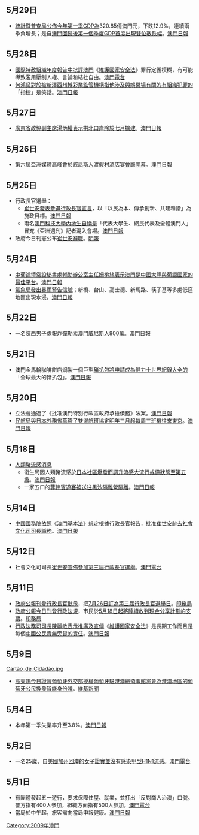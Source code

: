 ## 5月29日

  - [統計暨普查局公佈今年第一季](../Page/統計暨普查局.md "wikilink")[GDP為](../Page/GDP.md "wikilink")320.85億澳門元，下跌12.9%，連續兩季負增長；是自[澳門回歸後第一個季度GDP首度出現雙位數跌幅](../Page/澳門回歸.md "wikilink")。[澳門日報](https://web.archive.org/web/20090601085135/http://www.macaodaily.com/html/2009-05/30/content_323717.htm)

## 5月28日

  - [國際特赦組織年度報告中批評澳門](../Page/國際特赦組織.md "wikilink")《[維護國家安全法](../Page/維護國家安全法.md "wikilink")》罪行定義模糊，有可能導致濫用壓制人權、言論和結社自由。[澳門電台](http://www.tdm.com.mo/c_radio/news/index.php?id=100083)
  - [何鴻燊對於被](../Page/何鴻燊.md "wikilink")[新澤西州博彩業監管機構指他涉及與娛樂場有關的有組織犯罪的](../Page/新澤西州.md "wikilink")「指控」是笑話。[澳門日報](https://web.archive.org/web/20090531184338/http://www.macaodaily.com/html/2009-05/29/content_323244.htm)

## 5月27日

  - [廣東省](../Page/廣東省.md "wikilink")[政協副主席](../Page/政協.md "wikilink")[湯炳權表示](../Page/湯炳權.md "wikilink")[拱北口岸除於七月擴建](../Page/拱北口岸.md "wikilink")。[澳門日報](https://web.archive.org/web/20090531182045/http://www.macaodaily.com/html/2009-05/28/content_322923.htm)

## 5月26日

  - 第六屆亞洲媒體高峰會於[威尼斯人渡假村酒店宴會廳開幕](../Page/威尼斯人渡假村酒店.md "wikilink")。[澳門日報](https://web.archive.org/web/20090530143542/http://www.macaodaily.com/html/2009-05/27/content_322489.htm)

## 5月25日

  - 行政長官選舉：
      - [崔世安發表參選行政長官宣言](../Page/崔世安.md "wikilink")，以「以民為本、傳承創新、共建和諧」為施政目標。[澳門日報](https://web.archive.org/web/20090529061644/http://www.macaodaily.com/html/2009-05/26/content_322198.htm)
      - 兩名[澳門科技大學內地生自稱是](../Page/澳門科技大學.md "wikilink")「代表大學生、網民代表及全體澳門人」冒充《亞洲週刋》記者混入會場。[澳門日報](https://web.archive.org/web/20090528210756/http://www.macaodaily.com/html/2009-05/26/content_322202.htm)
  - 政府今日刊憲公布[崔世安辭職](../Page/崔世安.md "wikilink")。[明報](https://web.archive.org/web/20090528200347/http://hk.news.yahoo.com/article/090525/4/ccx7.html)

## 5月24日

  - [中葡論壇常設秘書處輔助辦公室主任](../Page/中葡論壇常設秘書處輔助辦公室.md "wikilink")[姍桃絲表示澳門是](../Page/姍桃絲.md "wikilink")[中國大陸與葡語國家的最佳平台](../Page/中國大陸.md "wikilink")。[澳門日報](https://web.archive.org/web/20090528221506/http://www.macaodaily.com/html/2009-05/25/content_321830.htm)
  - [氣象局發出](../Page/氣象局.md "wikilink")[暴雨警告信號](../Page/暴雨警告信號.md "wikilink")；新橋、台山、高士德、新馬路、筷子基等多處低窪地區出現水浸。[澳門日報](https://web.archive.org/web/20090527110814/http://www.macaodaily.com/html/2009-05/24/content_321439.htm)

## 5月22日

  - 一名[陝西男子虛報炸彈勒索](../Page/陝西.md "wikilink")[澳門威尼斯人](../Page/澳門威尼斯人.md "wikilink")800萬。[澳門日報](https://web.archive.org/web/20090525235012/http://www.macaodaily.com/html/2009-05/23/content_321039.htm)

## 5月21日

  - 澳門金馬輪咖啡餅店焗製一個巨型[豬扒包將申請成為](../Page/豬扒包.md "wikilink")[健力士世界紀錄大全的](../Page/健力士世界紀錄大全.md "wikilink")「全球最大的豬扒包」。[澳門日報](https://web.archive.org/web/20090525233936/http://www.macaodaily.com/html/2009-05/22/content_320753.htm)

## 5月20日

  - 立法會通過了《批准澳門特別行政區政府承擔債務》法案。[澳門日報](https://web.archive.org/web/20090609142350/http://www.macaodaily.com/html/2009-05/21/content_320345.htm)
  - [民航局與](../Page/民航局.md "wikilink")[日本外務省草簽了雙邊航班協定明年三月起每周三班機往來東京](../Page/日本外務省.md "wikilink")。[澳門日報](https://web.archive.org/web/20090523103145/http://www.macaodaily.com/html/2009-05/21/content_320237.htm)

## 5月18日

  - [人類豬流感消息](../Page/人類豬流感.md "wikilink")
      - 衛生局因人類豬流感於[日本社區爆發而調升流感大流行戒備狀態至第五級](../Page/日本.md "wikilink")。[澳門日報](https://web.archive.org/web/20090522183014/http://www.macaodaily.com/html/2009-05/19/content_319585.htm)
      - 一家五口的[菲律賓遊客被送往黑沙隔離營隔離](../Page/菲律賓.md "wikilink")。[澳門日報](https://web.archive.org/web/20090522183343/http://www.macaodaily.com/html/2009-05/19/content_319587.htm)

## 5月14日

  - [中國國務院依照](../Page/中國國務院.md "wikilink")《[澳門基本法](../Page/澳門基本法.md "wikilink")》規定根據行政長官報告，批准[崔世安辭去社會文化司司長職務](../Page/崔世安.md "wikilink")。[澳門日報](https://web.archive.org/web/20090517080631/http://www.macaodaily.com/html/2009-05/15/content_318134.htm)

## 5月12日

  - 社會文化司司長[崔世安宣佈參加](../Page/崔世安.md "wikilink")[第三屆行政長官選舉](../Page/2009年澳門行政長官選舉.md "wikilink")。[澳門電台](http://www.tdm.com.mo/c_radio/news/index.php?id=99360&type=本地&start=0)

## 5月11日

  - [政府公報刊登行政長官批示](../Page/澳門特別行政區政府公報.md "wikilink")，把[7月26日訂為](../Page/7月26日.md "wikilink")[第三屆行政長官選舉日](../Page/2009年澳門行政長官選舉.md "wikilink")。[印務局](http://bo.io.gov.mo/bo/i/2009/19/ordem21_cn.asp)
  - [政府公報今日刊登行政法規](../Page/澳門特別行政區政府公報.md "wikilink")，市民於[5月18日起將陸續收到](../Page/5月18日.md "wikilink")[現金分享計劃的支票](../Page/現金分享計劃.md "wikilink")。[印務局](http://bo.io.gov.mo/bo/i/2009/19/regadm13_cn.asp)
  - [行政法務司司長](../Page/行政法務司.md "wikilink")[陳麗敏表示推廣及宣傳](../Page/陳麗敏.md "wikilink")《[維護國家安全法](../Page/維護國家安全法.md "wikilink")》是長期工作而且是每個[中國公民責無旁貸的責任](../Page/中國公民.md "wikilink")。[澳門日報](https://web.archive.org/web/20090616040915/http://www.macaodaily.com/html/2009-05/11/content_316457.htm)

## 5月9日

[Cartão_de_Cidadão.jpg](https://zh.wikipedia.org/wiki/File:Cartão_de_Cidadão.jpg "fig:Cartão_de_Cidadão.jpg")

  - [高天賜今日證實](../Page/高天賜.md "wikilink")[葡萄牙外交部授權](../Page/葡萄牙外交部.md "wikilink")[葡萄牙駐港澳總領事館將會為](../Page/葡萄牙駐港澳總領事館.md "wikilink")[港澳地區的](../Page/港澳地區.md "wikilink")[葡萄牙公民換發](../Page/葡萄牙公民.md "wikilink")[智能身份證](../Page/葡萄牙國民身份證.md "wikilink")。[維基新聞](http://zh.wikinews.org/wiki/%E6%BE%B3%E9%96%80%E6%88%90%E7%82%BA%E8%91%A1%E8%90%84%E7%89%99%E5%85%AC%E6%B0%91%E8%AD%89%E9%A6%96%E5%80%8B%E6%B5%B7%E5%A4%96%E5%9C%B0%E5%8D%80%E6%8F%9B%E7%99%BC%E5%9C%B0%E5%8D%80)

## 5月4日

  - 本年第一季失業率升至3.8%。[澳門日報](https://web.archive.org/web/20090608071147/http://www.macaodaily.com/html/2009-05/05/content_314354.htm)

## 5月2日

  - 一名25歲、自[美國](../Page/美國.md "wikilink")[加州回澳的女子證實並沒有感染](../Page/加州.md "wikilink")[甲型H1N1流感](../Page/2009年甲型H1N1流感疫潮.md "wikilink")。[澳門電台](http://www.tdm.com.mo/c_radio/news/index.php?id=98952)

## 5月1日

  - 有團體發起五一遊行，要求保障住屋、就業，並打出「反對商人治澳」口號。警方指有400人參加，組織方面指有500人參加。[澳門電台](http://www.tdm.com.mo/c_radio/news/index.php?id=98910)
  - 當局於中午起，旅客需向當局申報健康。[澳門日報](https://web.archive.org/web/20090608122324/http://www.macaodaily.com/html/2009-05/02/content_313291.htm)

[Category:2009年澳門](https://zh.wikipedia.org/wiki/Category:2009年澳門 "wikilink")